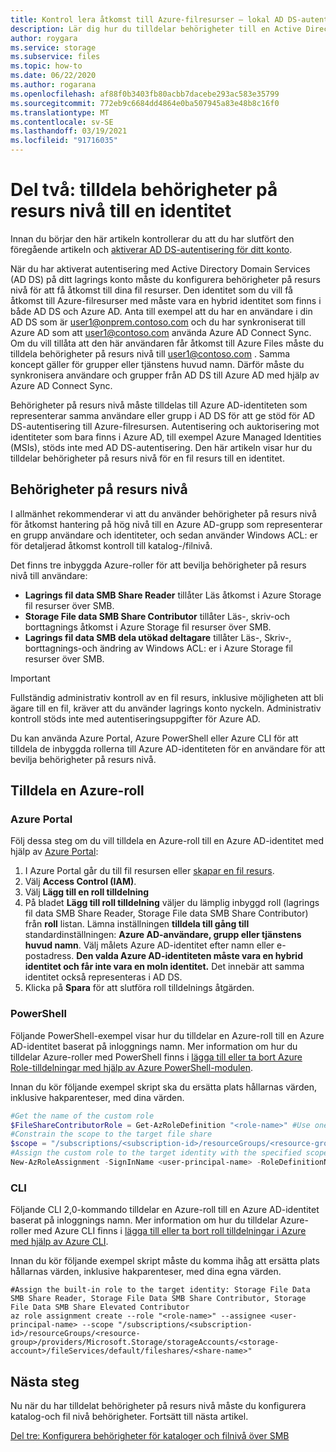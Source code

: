 ```yaml
---
title: Kontrol lera åtkomst till Azure-filresurser – lokal AD DS-autentisering
description: Lär dig hur du tilldelar behörigheter till en Active Directory Domain Services identitet som representerar ditt lagrings konto. På så sätt kan du kontrol lera åtkomst med identitets-baserad autentisering.
author: roygara
ms.service: storage
ms.subservice: files
ms.topic: how-to
ms.date: 06/22/2020
ms.author: rogarana
ms.openlocfilehash: af88f0b3403fb80acbb7dacebe293ac583e35799
ms.sourcegitcommit: 772eb9c6684dd4864e0ba507945a83e48b8c16f0
ms.translationtype: MT
ms.contentlocale: sv-SE
ms.lasthandoff: 03/19/2021
ms.locfileid: "91716035"
---
```

# <a name="part-two-assign-share-level-permissions-to-an-identity"></a>Del två: tilldela behörigheter på resurs nivå till en identitet

Innan du börjar den här artikeln kontrollerar du att du har slutfört den föregående artikeln och [aktiverar AD DS-autentisering för ditt konto](storage-files-identity-ad-ds-enable.md).

När du har aktiverat autentisering med Active Directory Domain Services (AD DS) på ditt lagrings konto måste du konfigurera behörigheter på resurs nivå för att få åtkomst till dina fil resurser. Den identitet som du vill få åtkomst till Azure-filresurser med måste vara en hybrid identitet som finns i både AD DS och Azure AD. Anta till exempel att du har en användare i din AD DS som är user1@onprem.contoso.com och du har synkroniserat till Azure AD som att user1@contoso.com använda Azure AD Connect Sync. Om du vill tillåta att den här användaren får åtkomst till Azure Files måste du tilldela behörigheter på resurs nivå till user1@contoso.com . Samma koncept gäller för grupper eller tjänstens huvud namn. Därför måste du synkronisera användare och grupper från AD DS till Azure AD med hjälp av Azure AD Connect Sync. 

Behörigheter på resurs nivå måste tilldelas till Azure AD-identiteten som representerar samma användare eller grupp i AD DS för att ge stöd för AD DS-autentisering till Azure-filresursen. Autentisering och auktorisering mot identiteter som bara finns i Azure AD, till exempel Azure Managed Identities (MSIs), stöds inte med AD DS-autentisering. Den här artikeln visar hur du tilldelar behörigheter på resurs nivå för en fil resurs till en identitet.


## <a name="share-level-permissions"></a>Behörigheter på resurs nivå

I allmänhet rekommenderar vi att du använder behörigheter på resurs nivå för åtkomst hantering på hög nivå till en Azure AD-grupp som representerar en grupp användare och identiteter, och sedan använder Windows ACL: er för detaljerad åtkomst kontroll till katalog-/filnivå. 

Det finns tre inbyggda Azure-roller för att bevilja behörigheter på resurs nivå till användare:

- **Lagrings fil data SMB Share Reader** tillåter Läs åtkomst i Azure Storage fil resurser över SMB.
- **Storage File data SMB Share Contributor** tillåter Läs-, skriv-och borttagnings åtkomst i Azure Storage fil resurser över SMB.
- **Lagrings fil data SMB dela utökad deltagare** tillåter Läs-, Skriv-, borttagnings-och ändring av Windows ACL: er i Azure Storage fil resurser över SMB.

> [!IMPORTANT]
> Fullständig administrativ kontroll av en fil resurs, inklusive möjligheten att bli ägare till en fil, kräver att du använder lagrings konto nyckeln. Administrativ kontroll stöds inte med autentiseringsuppgifter för Azure AD.

Du kan använda Azure Portal, Azure PowerShell eller Azure CLI för att tilldela de inbyggda rollerna till Azure AD-identiteten för en användare för att bevilja behörigheter på resurs nivå.

## <a name="assign-an-azure-role"></a>Tilldela en Azure-roll

### <a name="azure-portal"></a>Azure Portal

Följ dessa steg om du vill tilldela en Azure-roll till en Azure AD-identitet med hjälp av [Azure Portal](https://portal.azure.com):

1. I Azure Portal går du till fil resursen eller [skapar en fil resurs](storage-how-to-create-file-share.md).
1. Välj **Access Control (IAM)**.
1. Välj **Lägg till en roll tilldelning**
1. På bladet **Lägg till roll tilldelning** väljer du lämplig inbyggd roll (lagrings fil data SMB Share Reader, Storage File data SMB Share Contributor) från **roll** listan. Lämna inställningen **tilldela till gång till** standardinställningen: **Azure AD-användare, grupp eller tjänstens huvud namn**. Välj målets Azure AD-identitet efter namn eller e-postadress. **Den valda Azure AD-identiteten måste vara en hybrid identitet och får inte vara en moln identitet.** Det innebär att samma identitet också representeras i AD DS.
1. Klicka på **Spara** för att slutföra roll tilldelnings åtgärden.

### <a name="powershell"></a>PowerShell

Följande PowerShell-exempel visar hur du tilldelar en Azure-roll till en Azure AD-identitet baserat på inloggnings namn. Mer information om hur du tilldelar Azure-roller med PowerShell finns i [lägga till eller ta bort Azure Role-tilldelningar med hjälp av Azure PowerShell-modulen](../../role-based-access-control/role-assignments-powershell.md).

Innan du kör följande exempel skript ska du ersätta plats hållarnas värden, inklusive hakparenteser, med dina värden.

```powershell
#Get the name of the custom role
$FileShareContributorRole = Get-AzRoleDefinition "<role-name>" #Use one of the built-in roles: Storage File Data SMB Share Reader, Storage File Data SMB Share Contributor, Storage File Data SMB Share Elevated Contributor
#Constrain the scope to the target file share
$scope = "/subscriptions/<subscription-id>/resourceGroups/<resource-group>/providers/Microsoft.Storage/storageAccounts/<storage-account>/fileServices/default/fileshares/<share-name>"
#Assign the custom role to the target identity with the specified scope.
New-AzRoleAssignment -SignInName <user-principal-name> -RoleDefinitionName $FileShareContributorRole.Name -Scope $scope
```

### <a name="cli"></a>CLI
  
Följande CLI 2,0-kommando tilldelar en Azure-roll till en Azure AD-identitet baserat på inloggnings namn. Mer information om hur du tilldelar Azure-roller med Azure CLI finns i [lägga till eller ta bort roll tilldelningar i Azure med hjälp av Azure CLI](../../role-based-access-control/role-assignments-cli.md). 

Innan du kör följande exempel skript måste du komma ihåg att ersätta plats hållarnas värden, inklusive hakparenteser, med dina egna värden.

```azurecli-interactive
#Assign the built-in role to the target identity: Storage File Data SMB Share Reader, Storage File Data SMB Share Contributor, Storage File Data SMB Share Elevated Contributor
az role assignment create --role "<role-name>" --assignee <user-principal-name> --scope "/subscriptions/<subscription-id>/resourceGroups/<resource-group>/providers/Microsoft.Storage/storageAccounts/<storage-account>/fileServices/default/fileshares/<share-name>"
```

## <a name="next-steps"></a>Nästa steg

Nu när du har tilldelat behörigheter på resurs nivå måste du konfigurera katalog-och fil nivå behörigheter. Fortsätt till nästa artikel.

[Del tre: Konfigurera behörigheter för kataloger och filnivå över SMB](storage-files-identity-ad-ds-configure-permissions.md)
